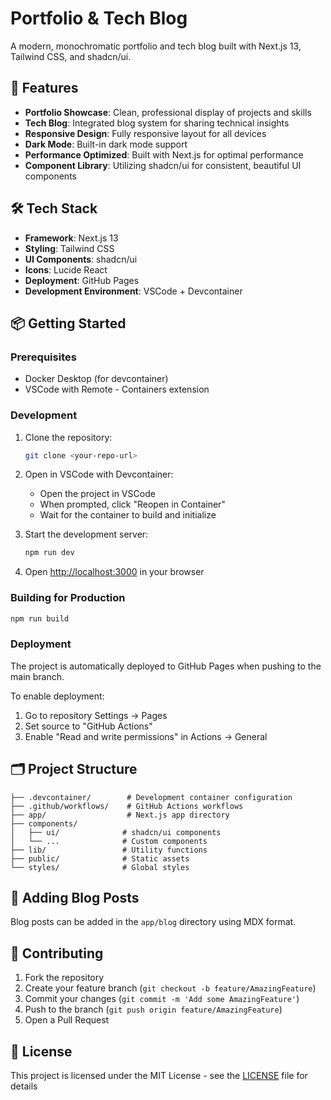 # Portfolio & Tech Blog

A modern, monochromatic portfolio and tech blog built with Next.js 13, Tailwind CSS, and shadcn/ui.

## 🚀 Features

- **Portfolio Showcase**: Clean, professional display of projects and skills
- **Tech Blog**: Integrated blog system for sharing technical insights
- **Responsive Design**: Fully responsive layout for all devices
- **Dark Mode**: Built-in dark mode support
- **Performance Optimized**: Built with Next.js for optimal performance
- **Component Library**: Utilizing shadcn/ui for consistent, beautiful UI components

## 🛠 Tech Stack

- **Framework**: Next.js 13
- **Styling**: Tailwind CSS
- **UI Components**: shadcn/ui
- **Icons**: Lucide React
- **Deployment**: GitHub Pages
- **Development Environment**: VSCode + Devcontainer

## 📦 Getting Started

### Prerequisites

- Docker Desktop (for devcontainer)
- VSCode with Remote - Containers extension

### Development

1. Clone the repository:

   ```bash
   git clone <your-repo-url>
   ```

2. Open in VSCode with Devcontainer:

   - Open the project in VSCode
   - When prompted, click "Reopen in Container"
   - Wait for the container to build and initialize

3. Start the development server:

   ```bash
   npm run dev
   ```

4. Open [http://localhost:3000](http://localhost:3000) in your browser

### Building for Production

```bash
npm run build
```

### Deployment

The project is automatically deployed to GitHub Pages when pushing to the main branch.

To enable deployment:

1. Go to repository Settings → Pages
2. Set source to "GitHub Actions"
3. Enable "Read and write permissions" in Actions → General

## 🗂 Project Structure

```
├── .devcontainer/        # Development container configuration
├── .github/workflows/    # GitHub Actions workflows
├── app/                  # Next.js app directory
├── components/
│   ├── ui/              # shadcn/ui components
│   └── ...              # Custom components
├── lib/                 # Utility functions
├── public/              # Static assets
└── styles/              # Global styles
```

## 📝 Adding Blog Posts

Blog posts can be added in the `app/blog` directory using MDX format.

## 🤝 Contributing

1. Fork the repository
2. Create your feature branch (`git checkout -b feature/AmazingFeature`)
3. Commit your changes (`git commit -m 'Add some AmazingFeature'`)
4. Push to the branch (`git push origin feature/AmazingFeature`)
5. Open a Pull Request

## 📄 License

This project is licensed under the MIT License - see the [LICENSE](LICENSE) file for details
